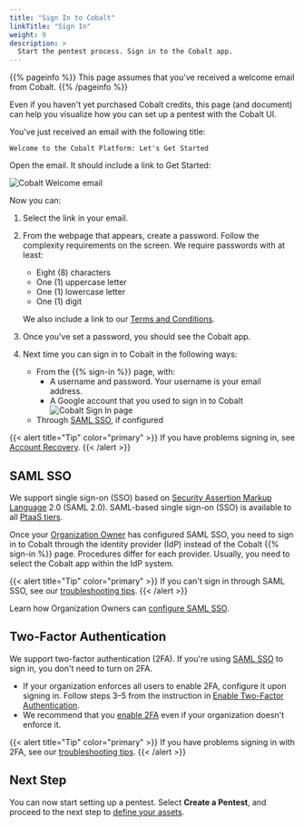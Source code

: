 ```yaml
---
title: "Sign In to Cobalt"
linkTitle: "Sign In"
weight: 9
description: >
  Start the pentest process. Sign in to the Cobalt app.
---
```


{{% pageinfo %}}
This page assumes that you've received a welcome email from Cobalt.
{{% /pageinfo %}}

Even if you haven't yet purchased Cobalt credits, this page (and document)
can help you visualize how you can set up a pentest with the Cobalt UI.

You've just received an email with the following title:

```
Welcome to the Cobalt Platform: Let's Get Started
```

Open the email. It should include a link to Get Started:

![Cobalt Welcome email](/gsg/WelcomeToPlatformEmail.png "Get Started")

Now you can:

1. Select the link in your email.

1. From the webpage that appears, create a password. Follow the complexity
   requirements on the screen. We require passwords with at least:
   - Eight (8) characters
   - One (1) uppercase letter
   - One (1) lowercase letter
   - One (1) digit

   We also include a link to our [Terms and Conditions](https://cobalt.io/terms/general).

1. Once you've set a password, you should see the Cobalt app.

1. Next time you can sign in to Cobalt in the following ways:
   - From the {{% sign-in %}} page, with:
      - A username and password. Your username is your email address.
      - A Google account that you used to sign in to Cobalt<br>
      ![Cobalt Sign In page](/gsg/SignInPage.png "Cobalt Sign In page")
   - Through [SAML SSO](#saml-sso), if configured

{{< alert title="Tip" color="primary" >}}
If you have problems signing in, see [Account Recovery](/platform-deep-dive/cobalt-account/account-recovery/).
{{< /alert >}}

## SAML SSO

We support single sign-on (SSO) based on [Security Assertion Markup Language](/getting-started/glossary/#security-assertion-markup-language) 2.0 (SAML 2.0). SAML-based single sign-on (SSO) is available to all [PtaaS tiers](https://www.cobalt.io/pentest-pricing).

Once your [Organization Owner](/getting-started/glossary/#organization-owner) has configured SAML SSO, you need to sign in to Cobalt through the identity provider (IdP) instead of the Cobalt {{% sign-in %}} page. Procedures differ for each provider. Usually, you need to select the Cobalt app within the IdP system.

{{< alert title="Tip" color="primary" >}}
If you can't sign in through SAML SSO, see our [troubleshooting tips](/platform-deep-dive/cobalt-account/account-recovery/#cant-sign-in-using-saml-sso).
{{< /alert >}}

Learn how Organization Owners can [configure SAML SSO](https://cobaltio.zendesk.com/hc/en-us/sections/360012774052--SAML-SSO-).

## Two-Factor Authentication

We support two-factor authentication (2FA). If you're using [SAML SSO](#saml-sso) to sign in, you don't need to turn on 2FA.

- If your organization enforces all users to enable 2FA, configure it upon signing in. Follow steps 3–5 from the instruction in [Enable Two-Factor Authentication](/platform-deep-dive/cobalt-account/account-settings/#enable-two-factor-authentication).
- We recommend that you [enable 2FA](/platform-deep-dive/cobalt-account/account-settings/#enable-two-factor-authentication) even if your organization doesn't enforce it.

{{< alert title="Tip" color="primary" >}}
If you have problems signing in with 2FA, see our [troubleshooting tips](/platform-deep-dive/cobalt-account/account-recovery/#problems-with-two-factor-authentication).
{{< /alert >}}

## Next Step

You can now start setting up a pentest. Select **Create a Pentest**, and proceed to the next step to [define your assets](../assets).
